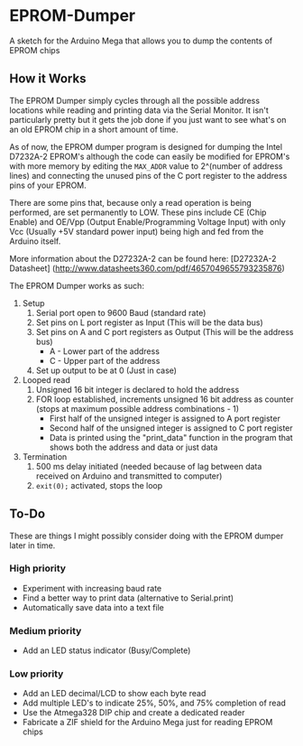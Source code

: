 # EPROM-Dumper
A sketch for the Arduino Mega that allows you to dump the contents of EPROM chips


## How it Works

The EPROM Dumper simply cycles through all the possible address locations while reading and printing data via the Serial Monitor. It isn't particularly pretty but it gets the job done if you just want to see what's on an old EPROM chip in a short amount of time.

As of now, the EPROM dumper program is designed for dumping the Intel D7232A-2 EPROM's although the code can easily be modified for EPROM's with more memory by editing the `MAX_ADDR` value to 2^(number of address lines) and connecting the unused pins of the C port register to the address pins of your EPROM. 

There are some pins that, because only a read operation is being performed, are set permanently to LOW. These pins include CE (Chip Enable) and OE/Vpp (Output Enable/Programming Voltage Input) with only Vcc (Usually +5V standard power input) being high and fed from the Arduino itself. 

More information about the D27232A-2 can be found here: [D27232A-2 Datasheet] (http://www.datasheets360.com/pdf/4657049655793235876)

The EPROM Dumper works as such:

1. Setup
   1. Serial port open to 9600 Baud (standard rate)
   2. Set pins on L port register as Input (This will be the data bus)
   3. Set pins on A and C port registers as Output (This will be the address bus)
      * A - Lower part of the address
      * C - Upper part of the address
   4. Set up output to be at 0 (Just in case)
2. Looped read
   1. Unsigned 16 bit integer is declared to hold the address
   2. FOR loop established, increments unsigned 16 bit address as counter (stops at maximum possible address combinations - 1)
       * First half of the unsigned integer is assigned to A port register
       * Second half of the unsigned integer is assigned to C port register
       * Data is printed using the "print_data" function in the program that shows both the address and data or just data
3. Termination
   1. 500 ms delay initiated (needed because of lag between data received on Arduino and transmitted to computer)
   2. `exit(0);` activated, stops the loop
   
## To-Do

These are things I might possibly consider doing with the EPROM dumper later in time. 

### High priority
* Experiment with increasing baud rate
* Find a better way to print data (alternative to Serial.print)
* Automatically save data into a text file

### Medium priority
* Add an LED status indicator (Busy/Complete)

### Low priority
* Add an LED decimal/LCD to show each byte read
* Add multiple LED's to indicate 25%, 50%, and 75% completion of read
* Use the Atmega328 DIP chip and create a dedicated reader
* Fabricate a ZIF shield for the Arduino Mega just for reading EPROM chips

      
